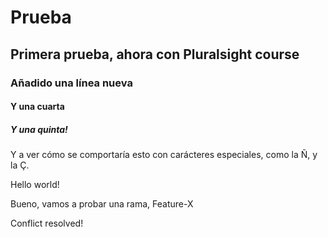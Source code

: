 # Prueba
## Primera prueba, ahora con Pluralsight course
### Añadido una línea nueva
#### Y una cuarta
##### Y una quinta!

Y a ver cómo se comportaría esto con carácteres especiales, como la Ñ, y la Ç.

Hello world!

Bueno, vamos a probar una rama, Feature-X

Conflict resolved!

